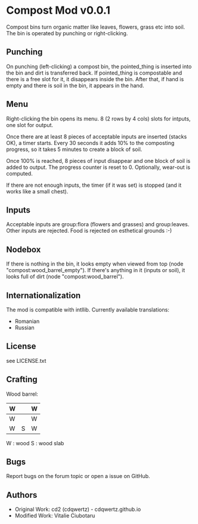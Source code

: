Compost Mod v0.0.1
==================
Compost bins turn organic matter like leaves, flowers, grass etc into soil. The
bin is operated by punching or right-clicking.

Punching
--------
On punching (left-clicking) a compost bin, the pointed_thing is inserted into
the bin and dirt is transferred back. If pointed_thing is compostable and there
is a free slot for it, it disappears inside the bin. After that, if hand is
empty and there is soil in the bin, it appears in the hand.

Menu
----
Right-clicking the bin opens its menu. 8 (2 rows by 4 cols) slots for intputs,
one slot for output.

Once there are at least 8 pieces of acceptable inputs are inserted (stacks
OK), a timer starts. Every 30 seconds it adds 10% to the composting progress, so
it takes 5 minutes to create a block of soil.

Once 100% is reached, 8 pieces of input disappear and one block of soil is
added to output. The progress counter is reset to 0. Optionally, wear-out is
computed.

If there are not enough inputs, the timer (if it was set) is stopped (and it
works like a small chest).

Inputs
------
Acceptable inputs are group:flora (flowers and grasses) and group:leaves. Other
inputs are rejected. Food is rejected on esthetical grounds :-)

Nodebox
-------
If there is nothing in the bin, it looks empty when viewed from top (node
"compost:wood_barrel_empty"). If there's anything in it (inputs or soil), it
looks full of dirt (node "compost:wood_barrel").

Internationalization
--------------------
The mod is compatible with intllib. Currently available translations:
* Romanian
* Russian

License
-------
see LICENSE.txt

Crafting
--------
Wood barrel:

| W |   | W |
|---|---|---|
| W |   | W |
| W | S | W |

W : wood
S : wood slab

Bugs
----
Report bugs on the forum topic or open a issue on GitHub.

Authors
-------
* Original Work: cd2 (cdqwertz) - cdqwertz.github.io
* Modified Work: Vitalie Ciubotaru <vitalie at ciubotaru dot tk>
